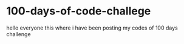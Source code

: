 # 100-days-of-code-challege
hello everyone this where i have been posting my codes  of 100 days challenge

